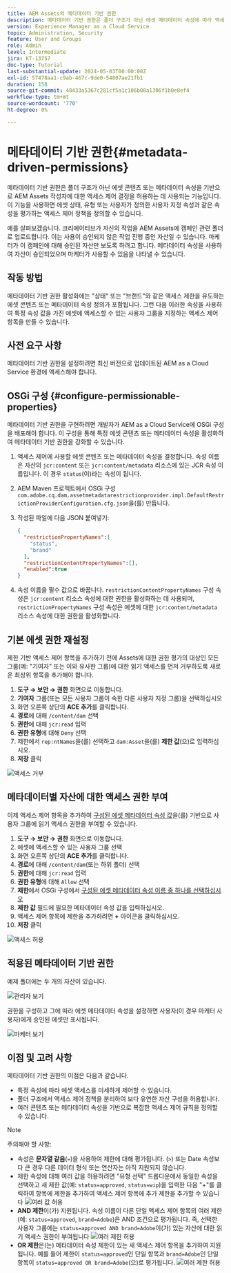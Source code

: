 ```yaml
---
title: AEM Assets의 메타데이터 기반 권한
description: 메타데이터 기반 권한은 폴더 구조가 아닌 에셋 메타데이터 속성에 따라 액세스를 제한하는 데 사용되는 기능입니다.
version: Experience Manager as a Cloud Service
topic: Administration, Security
feature: User and Groups
role: Admin
level: Intermediate
jira: KT-13757
doc-type: Tutorial
last-substantial-update: 2024-05-03T00:00:00Z
exl-id: 57478aa1-c9ab-467c-9de0-54807ae21fb1
duration: 158
source-git-commit: 48433a5367c281cf5a1c106b08a1306f1b0e8ef4
workflow-type: tm+mt
source-wordcount: '770'
ht-degree: 0%

---
```


# 메타데이터 기반 권한{#metadata-driven-permissions}

메타데이터 기반 권한은 폴더 구조가 아닌 에셋 콘텐츠 또는 메타데이터 속성을 기반으로 AEM Assets 작성자에 대한 액세스 제어 결정을 허용하는 데 사용되는 기능입니다. 이 기능을 사용하면 에셋 상태, 유형 또는 사용자가 정의한 사용자 지정 속성과 같은 속성을 평가하는 액세스 제어 정책을 정의할 수 있습니다.

예를 살펴보겠습니다. 크리에이티브가 자신의 작업을 AEM Assets에 캠페인 관련 폴더로 업로드합니다. 이는 사용이 승인되지 않은 작업 진행 중인 자산일 수 있습니다. 마케터가 이 캠페인에 대해 승인된 자산만 보도록 하려고 합니다. 메타데이터 속성을 사용하여 자산이 승인되었으며 마케터가 사용할 수 있음을 나타낼 수 있습니다.

## 작동 방법

메타데이터 기반 권한 활성화에는 &quot;상태&quot; 또는 &quot;브랜드&quot;와 같은 액세스 제한을 유도하는 에셋 콘텐츠 또는 메타데이터 속성 정의가 포함됩니다. 그런 다음 이러한 속성을 사용하여 특정 속성 값을 가진 에셋에 액세스할 수 있는 사용자 그룹을 지정하는 액세스 제어 항목을 만들 수 있습니다.

## 사전 요구 사항

메타데이터 기반 권한을 설정하려면 최신 버전으로 업데이트된 AEM as a Cloud Service 환경에 액세스해야 합니다.

## OSGi 구성 {#configure-permissionable-properties}

메타데이터 기반 권한을 구현하려면 개발자가 AEM as a Cloud Service에 OSGi 구성을 배포해야 합니다. 이 구성을 통해 특정 에셋 콘텐츠 또는 메타데이터 속성을 활성화하여 메타데이터 기반 권한을 강화할 수 있습니다.

1. 액세스 제어에 사용할 에셋 콘텐츠 또는 메타데이터 속성을 결정합니다. 속성 이름은 자산의 `jcr:content` 또는 `jcr:content/metadata` 리소스에 있는 JCR 속성 이름입니다. 이 경우 `status`(이)라는 속성이 됩니다.
1. AEM Maven 프로젝트에서 OSGi 구성 `com.adobe.cq.dam.assetmetadatarestrictionprovider.impl.DefaultRestrictionProviderConfiguration.cfg.json`을(를) 만듭니다.
1. 작성된 파일에 다음 JSON 붙여넣기:

   ```json
   {
     "restrictionPropertyNames":[
       "status",
       "brand"
     ],
     "restrictionContentPropertyNames":[],
     "enabled":true
   }
   ```

1. 속성 이름을 필수 값으로 바꿉니다.  `restrictionContentPropertyNames` 구성 속성은 `jcr:content` 리소스 속성에 대한 권한을 활성화하는 데 사용되며, `restrictionPropertyNames` 구성 속성은 에셋에 대한 `jcr:content/metadata` 리소스 속성에 대한 권한을 활성화합니다.

## 기본 에셋 권한 재설정

제한 기반 액세스 제어 항목을 추가하기 전에 Assets에 대한 권한 평가의 대상인 모든 그룹(예: &quot;기여자&quot; 또는 이와 유사한 그룹)에 대한 읽기 액세스를 먼저 거부하도록 새로운 최상위 항목을 추가해야 합니다.

1. __도구 → 보안 → 권한__ 화면으로 이동합니다.
1. __기여자__ 그룹(또는 모든 사용자 그룹이 속한 다른 사용자 지정 그룹)을 선택하십시오
1. 화면 오른쪽 상단의 __ACE 추가__&#x200B;를 클릭합니다.
1. __경로__&#x200B;에 대해 `/content/dam` 선택
1. __권한__&#x200B;에 대해 `jcr:read` 입력
1. __권한 유형__&#x200B;에 대해 `Deny` 선택
1. 제한에서 `rep:ntNames`을(를) 선택하고 `dam:Asset`을(를) __제한 값__(으)로 입력하십시오.
1. __저장__ 클릭

![액세스 거부](./assets/metadata-driven-permissions/deny-access.png)

## 메타데이터별 자산에 대한 액세스 권한 부여

이제 액세스 제어 항목을 추가하여 [구성된 에셋 메타데이터 속성 값](#configure-permissionable-properties)을(를) 기반으로 사용자 그룹에 읽기 액세스 권한을 부여할 수 있습니다.

1. __도구 → 보안 → 권한__ 화면으로 이동합니다.
1. 에셋에 액세스할 수 있는 사용자 그룹 선택
1. 화면 오른쪽 상단의 __ACE 추가__&#x200B;를 클릭합니다.
1. __경로__&#x200B;에 대해 `/content/dam`(또는 하위 폴더) 선택
1. __권한__&#x200B;에 대해 `jcr:read` 입력
1. __권한 유형__&#x200B;에 대해 `Allow` 선택
1. __제한__&#x200B;에서 OSGi 구성에서 [구성된 에셋 메타데이터 속성 이름 중 하나를 선택하십시오](#configure-permissionable-properties)
1. __제한 값__ 필드에 필요한 메타데이터 속성 값을 입력하십시오.
1. 액세스 제어 항목에 제한을 추가하려면 __+__ 아이콘을 클릭하십시오.
1. __저장__ 클릭

![액세스 허용](./assets/metadata-driven-permissions/allow-access.png)

## 적용된 메타데이터 기반 권한

예제 폴더에는 두 개의 자산이 있습니다.

![관리자 보기](./assets/metadata-driven-permissions/admin-view.png)

권한을 구성하고 그에 따라 에셋 메타데이터 속성을 설정하면 사용자(이 경우 마케터 사용자)에게 승인된 에셋만 표시됩니다.

![마케터 보기](./assets/metadata-driven-permissions/marketeer-view.png)

## 이점 및 고려 사항

메타데이터 기반 권한의 이점은 다음과 같습니다.

- 특정 속성에 따라 에셋 액세스를 미세하게 제어할 수 있습니다.
- 폴더 구조에서 액세스 제어 정책을 분리하여 보다 유연한 자산 구성을 허용합니다.
- 여러 콘텐츠 또는 메타데이터 속성을 기반으로 복잡한 액세스 제어 규칙을 정의할 수 있습니다.

>[!NOTE]
>
> 주의해야 할 사항:
> 
> - 속성은 __문자열 같음__(`=`)을 사용하여 제한에 대해 평가됩니다. (`>`) 또는 Date 속성보다 큰 경우 다른 데이터 형식 또는 연산자는 아직 지원되지 않습니다.
> - 제한 속성에 대해 여러 값을 허용하려면 &quot;유형 선택&quot; 드롭다운에서 동일한 속성을 선택하고 새 제한 값(예: `status=approved`, `status=wip`)을 입력한 다음 &quot;+&quot;를 클릭하여 항목에 제한을 추가하여 액세스 제어 항목에 추가 제한을 추가할 수 있습니다
> ![여러 값 허용](./assets/metadata-driven-permissions/allow-multiple-values.png)
> - __AND 제한__&#x200B;이(가) 지원됩니다. 속성 이름이 다른 단일 액세스 제어 항목의 여러 제한(예: `status=approved`, `brand=Adobe`)은 AND 조건으로 평가됩니다. 즉, 선택한 사용자 그룹에는 `status=approved AND brand=Adobe`이(가) 있는 자산에 대한 읽기 액세스 권한이 부여됩니다
> ![여러 제한 허용](./assets/metadata-driven-permissions/allow-multiple-restrictions.png)
> - __OR 제한__&#x200B;은(는) 메타데이터 속성 제한이 있는 새 액세스 제어 항목을 추가하여 지원됩니다. 예를 들어 제한이 `status=approved`인 단일 항목과 `brand=Adobe`인 단일 항목이 `status=approved OR brand=Adobe`(으)로 평가됩니다.
> ![여러 제한 허용](./assets/metadata-driven-permissions/allow-multiple-aces.png)
